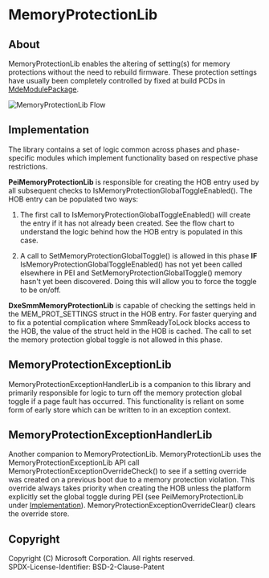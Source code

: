 # MemoryProtectionLib

## About

MemoryProtectionLib enables the altering of setting(s) for memory
protections without the need to rebuild firmware.
These protection settings have usually been completely controlled by fixed at build PCDs in
[MdeModulePackage](https://github.com/tianocore/edk2/blob/master/MdeModulePkg/MdeModulePkg.dec).

![MemoryProtectionLib Flow](mem_prot_flow_mu.jpg)

## Implementation

The library contains a set of logic common across phases and
phase-specific modules which implement functionality based on
respective phase restrictions.

**PeiMemoryProtectionLib** is responsible for creating the HOB entry used by all subsequent checks to
IsMemoryProtectionGlobalToggleEnabled(). The HOB entry can be populated two ways:

1. The first call to IsMemoryProtectionGlobalToggleEnabled() will create the entry if it has not already been created.
See the flow chart to understand the logic behind how the HOB entry is populated in this case.

2. A call to SetMemoryProtectionGlobalToggle() is allowed in this phase **IF**
IsMemoryProtectionGlobalToggleEnabled() has not yet been called elsewhere in PEI and
SetMemoryProtectionGlobalToggle() memory hasn't yet been discovered.
Doing this will allow you to force the toggle to be on/off.

**DxeSmmMemoryProtectionLib** is capable of checking the settings held in the MEM_PROT_SETTINGS struct in the
HOB entry. For faster querying and to fix a potential complication where SmmReadyToLock blocks access to the HOB,
the value of the struct held in the HOB is cached.
The call to set the memory protection global toggle is not allowed in this phase.

## MemoryProtectionExceptionLib

MemoryProtectionExceptionHandlerLib is a companion to this library and
primarily responsible for logic to turn off the memory protection
global toggle if a page fault has occurred. This functionality is reliant on some form of early store which
can be written to in an exception context.

## MemoryProtectionExceptionHandlerLib

Another companion to MemoryProtectionLib. MemoryProtectionLib uses the
MemoryProtectionExceptionLib API call
MemoryProtectionExceptionOverrideCheck() to see if a setting override was created on a previous
boot due to a memory
protection violation. This override always takes priority when creating the HOB unless the platform
explicitly set the
global toggle during PEI (see PeiMemoryProtectionLib under [Implementation](#Implementation)).
MemoryProtectionExceptionOverrideClear() clears the override store.

## Copyright

Copyright (C) Microsoft Corporation. All rights reserved.  
SPDX-License-Identifier: BSD-2-Clause-Patent
